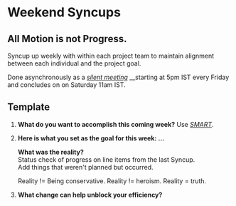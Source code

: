 # Weekend Syncups

## All Motion is not Progress.

Syncup up weekly with within each project team to maintain alignment between each individual and the project goal.

Done asynchronously as a [_silent meeting_](http://playbook.thevantageproject.com/operating-at-tvp/silent-meetings) \_\_starting at 5pm IST every Friday and concludes on on Saturday 11am IST.

## Template

1. **What do you want to accomplish this coming week?** Use [_SMART_](https://www.youtube.com/watch?v=U4IU-y9-J8Q&feature=youtu.be&t=19).  
2. **Here is what you set as the goal for this week: ...**

   **What was the reality?**  
   Status check of progress on line items from the last Syncup.  
   Add things that weren't planned but occurred.

   Reality != Being conservative. Reality != heroism. Reality = truth.

3. **What change can help unblock your efficiency?** 

